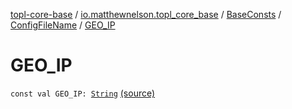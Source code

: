 [topl-core-base](../../../index.md) / [io.matthewnelson.topl_core_base](../../index.md) / [BaseConsts](../index.md) / [ConfigFileName](index.md) / [GEO_IP](./-g-e-o_-i-p.md)

# GEO_IP

`const val GEO_IP: `[`String`](https://kotlinlang.org/api/latest/jvm/stdlib/kotlin/-string/index.html) [(source)](https://github.com/05nelsonm/TorOnionProxyLibrary-Android/blob/master/topl-core-base/src/main/java/io/matthewnelson/topl_core_base/BaseConsts.kt#L356)